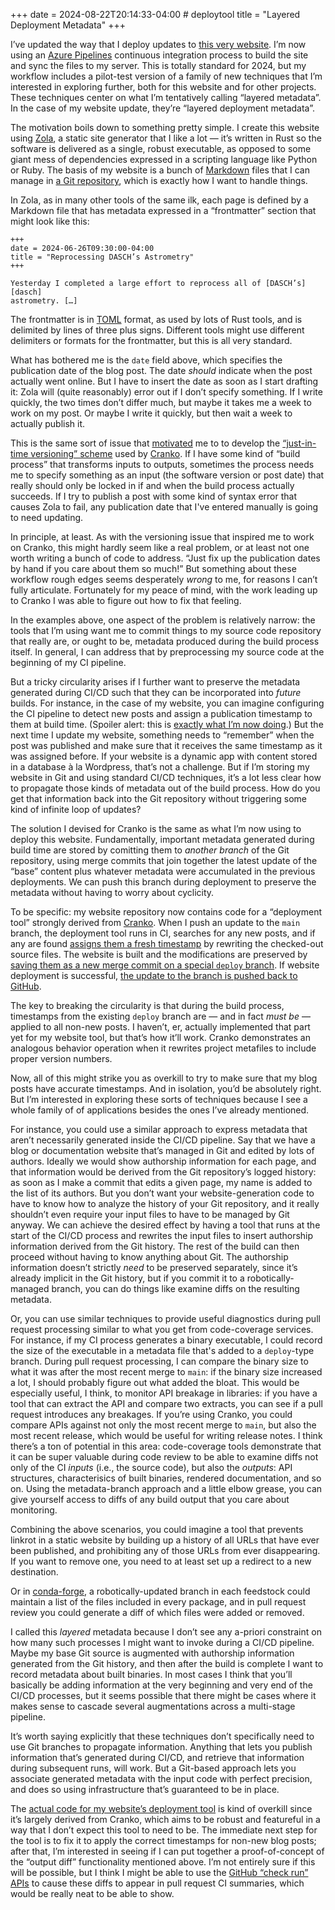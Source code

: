 +++
date = 2024-08-22T20:14:33-04:00 # deploytool
title = "Layered Deployment Metadata"
+++

I’ve updated the way that I deploy updates to [this very website][siterepo]. I’m
now using an [Azure Pipelines][ap] continuous integration process to build the
site and sync the files to my server. This is totally standard for 2024, but my
workflow includes a pilot-test version of a family of new techniques that I’m
interested in exploring further, both for this website and for other projects.
These techniques center on what I’m tentatively calling “layered metadata”. In
the case of my website update, they’re “layered deployment metadata”.

[siterepo]: https://github.com/pkgw/website
[ap]: https://azure.microsoft.com/en-us/products/devops/pipelines

<!-- more -->

The motivation boils down to something pretty simple. I create this website
using [Zola], a static site generator that I like a lot — it’s written in Rust
so the software is delivered as a single, robust executable, as opposed to some
giant mess of dependencies expressed in a scripting language like Python or
Ruby. The basis of my website is a bunch of [Markdown] files that I can manage
in [a Git repository][siterepo], which is exactly how I want to handle things.

[Zola]: https://getzola.org/
[Markdown]: https://commonmark.org/

In Zola, as in many other tools of the same ilk, each page is defined by a
Markdown file that has metadata expressed in a “frontmatter” section that might
look like this:

```
+++
date = 2024-06-26T09:30:00-04:00
title = "Reprocessing DASCH’s Astrometry"
+++

Yesterday I completed a large effort to reprocess all of [DASCH’s][dasch]
astrometry. […]
```

The frontmatter is in [TOML] format, as used by lots of Rust tools, and is
delimited by lines of three plus signs. Different tools might use different
delimiters or formats for the frontmatter, but this is all very standard.

[TOML]: https://toml.io/en/

What has bothered me is the `date` field above, which specifies the publication
date of the blog post. The date *should* indicate when the post actually went
online. But I have to insert the date as soon as I start drafting it: Zola will
(quite reasonably) error out if I don’t specify something. If I write quickly,
the two times don’t differ much, but maybe it takes me a week to work on my
post. Or maybe I write it quickly, but then wait a week to actually publish it.

This is the same sort of issue that
[motivated](@/2020/implementing-software-versioning.md) me to to develop the
[“just-in-time versioning” scheme][jitv] used by [Cranko]. If I have some kind
of “build process” that transforms inputs to outputs, sometimes the process
needs me to specify something as an input (the software version or post date)
that really should only be locked in if and when the build process actually
succeeds. If I try to publish a post with some kind of syntax error that causes
Zola to fail, any publication date that I've entered manually is going to need
updating.

[jitv]: https://pkgw.github.io/cranko/book/latest/jit-versioning/
[Cranko]: https://pkgw.github.io/cranko/

In principle, at least. As with the versioning issue that inspired me to work on
Cranko, this might hardly seem like a real problem, or at least not one worth
writing a bunch of code to address. “Just fix up the publication dates by hand
if you care about them so much!” But something about these workflow rough edges
seems desperately *wrong* to me, for reasons I can’t fully articulate.
Fortunately for my peace of mind, with the work leading up to Cranko I was able
to figure out how to fix that feeling.

In the examples above, one aspect of the problem is relatively narrow: the tools
that I’m using want me to commit things to my source code repository that really
are, or ought to be, metadata produced during the build process itself. In
general, I can address that by preprocessing my source code at the beginning of
my CI pipeline.

But a tricky circularity arises if I further want to preserve the metadata
generated during CI/CD such that they can be incorporated into *future* builds.
For instance, in the case of my website, you can imagine configuring the CI
pipeline to detect new posts and assign a publication timestamp to them at build
time. (Spoiler alert: this is [exactly what I’m now doing][1].) But the next
time I update my website, something needs to “remember” when the post was
published and make sure that it receives the same timestamp as it was assigned
before. If your website is a dynamic app with content stored in a database à la
Wordpress, that’s not a challenge. But if I’m storing my website in Git and
using standard CI/CD techniques, it’s a lot less clear how to propagate those
kinds of metadata out of the build process. How do you get that information back
into the Git repository without triggering some kind of infinite loop of
updates?

[1]: https://github.com/pkgw/website/blob/main/src/main.rs#L78

The solution I devised for Cranko is the same as what I’m now using to deploy
this website. Fundamentally, important metadata generated during build time are
stored by comitting them to *another branch* of the Git repository, using merge
commits that join together the latest update of the “base” content plus whatever
metadata were accumulated in the previous deployments. We can push this branch
during deployment to preserve the metadata without having to worry about
cyclicity.

To be specific: my website repository now contains code for a “deployment tool”
strongly derived from [Cranko]. When I push an update to the `main` branch, the
deployment tool runs in CI, searches for any new posts, and if any are found
[assigns them a fresh timestamp][step1] by rewriting the checked-out source
files. The website is built and the modifications are preserved by [saving them
as a new merge commit on a special `deploy` branch][step2]. If website
deployment is successful, [the update to the branch is pushed back to
GitHub][step3].

[step1]: https://github.com/pkgw/website/blob/main/ci/azure-build.yml#L43-L44
[step2]: https://github.com/pkgw/website/blob/main/ci/azure-build.yml#L57-L62
[step3]: https://github.com/pkgw/website/blob/main/ci/azure-deploy.yml#L83-L86

The key to breaking the circularity is that during the build process, timestamps
from the existing `deploy` branch are — and in fact *must be* — applied to all
non-new posts. I haven’t, er, actually implemented that part yet for my website
tool, but that’s how it’ll work. Cranko demonstrates an analogous behavior
operation when it rewrites project metafiles to include proper version numbers.

Now, all of this might strike you as overkill to try to make sure that my blog
posts have accurate timestamps. And in isolation, you’d be absolutely right. But
I’m interested in exploring these sorts of techniques because I see a whole
family of of applications besides the ones I’ve already mentioned.

For instance, you could use a similar approach to express metadata that aren’t
necessarily generated inside the CI/CD pipeline. Say that we have a blog or
documentation website that’s managed in Git and edited by lots of authors.
Ideally we would show authorship information for each page, and that information
would be derived from the Git repository’s logged history: as soon as I make a
commit that edits a given page, my name is added to the list of its authors. But
you don’t want your website-generation code to have to know how to analyze the
history of your Git repository, and it really shouldn’t even require your input
files to have to be managed by Git anyway. We can achieve the desired effect by
having a tool that runs at the start of the CI/CD process and rewrites the input
files to insert authorship information derived from the Git history. The rest of
the build can then proceed without having to know anything about Git. The
authorship information doesn’t strictly *need* to be preserved separately, since
it’s already implicit in the Git history, but if you commit it to a
robotically-managed branch, you can do things like examine diffs on the
resulting metadata.

Or, you can use similar techniques to provide useful diagnostics during pull
request processing similar to what you get from code-coverage services. For
instance, if my CI process generates a binary executable, I could record the
size of the executable in a metadata file that's added to a `deploy`-type
branch. During pull request processing, I can compare the binary size to what it
was after the most recent merge to `main`: if the binary size increased a lot, I
should probably figure out what added the bloat. This would be especially
useful, I think, to monitor API breakage in libraries: if you have a tool that
can extract the API and compare two extracts, you can see if a pull request
introduces any breakages. If you’re using Cranko, you could compare APIs against
not only the most recent merge to `main`, but also the most recent release,
which would be useful for writing release notes. I think there’s a ton of
potential in this area: code-coverage tools demonstrate that it can be super
valuable during code review to be able to examine diffs not only of the CI
*inputs* (i.e., the source code), but also the *outputs*: API structures,
characterisics of built binaries, rendered documentation, and so on. Using the
metadata-branch approach and a little elbow grease, you can give yourself access
to diffs of any build output that you care about monitoring.

Combining the above scenarios, you could imagine a tool that prevents linkrot in
a static website by building up a history of all URLs that have ever been
published, and prohibiting any of those URLs from ever disappearing. If you want
to remove one, you need to at least set up a redirect to a new destination.

Or in [conda-forge], a robotically-updated branch in each feedstock could
maintain a list of the files included in every package, and in pull request
review you could generate a diff of which files were added or removed.

[conda-forge]: https://conda-forge.org/

I called this *layered* metadata because I don’t see any a-priori constraint on
how many such processes I might want to invoke during a CI/CD pipeline. Maybe my
base Git source is augmented with authorship information generated from the Git
history, and then after the build is complete I want to record metadata about
built binaries. In most cases I think that you’ll basically be adding
information at the very beginning and very end of the CI/CD processes, but it
seems possible that there might be cases where it makes sense to cascade several
augmentations across a multi-stage pipeline.

It’s worth saying explicitly that these techniques don’t specifically need to
use Git branches to propagate information. Anything that lets you publish
information that’s generated during CI/CD, and retrieve that information during
subsequent runs, will work. But a Git-based approach lets you associate
generated metadata with the input code with perfect precision, and does so using
infrastructure that’s guaranteed to be in place.

The [actual code for my website’s deployment tool][toolcode] is kind of overkill
since it’s largely derived from Cranko, which aims to be robust and featureful
in a way that I don’t expect this tool to need to be. The immediate next step
for the tool is to fix it to apply the correct timestamps for non-new blog
posts; after that, I’m interested in seeing if I can put together a
proof-of-concept of the “output diff” functionality mentioned above. I’m not
entirely sure if this will be possible, but I think I might be able to use the
[GitHub “check run” APIs][crapi] to cause these diffs to appear in pull request
CI summaries, which would be really neat to be able to show.

[toolcode]: https://github.com/pkgw/website/tree/main/src
[crapi]: https://docs.github.com/en/rest/checks/runs
